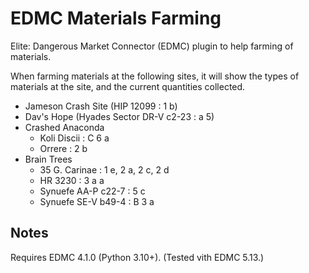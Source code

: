 # EDMC Materials Farming

Elite: Dangerous Market Connector (EDMC) plugin to help farming of materials.

When farming materials at the following sites, it will show the types of
materials at the site, and the current quantities collected.

* Jameson Crash Site (HIP 12099 : 1 b)
* Dav's Hope (Hyades Sector DR-V c2-23 : a 5)
* Crashed Anaconda
  * Koli Discii : C 6 a
  * Orrere : 2 b
* Brain Trees
  * 35 G. Carinae : 1 e, 2 a, 2 c, 2 d
  * HR 3230 : 3 a a
  * Synuefe AA-P c22-7 : 5 c
  * Synuefe SE-V b49-4 : B 3 a

## Notes

Requires EDMC 4.1.0 (Python 3.10+).
(Tested vith EDMC 5.13.)
